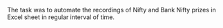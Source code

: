 
The task was to automate the recordings of Nifty and Bank Nifty prizes in Excel sheet in regular interval of time.
